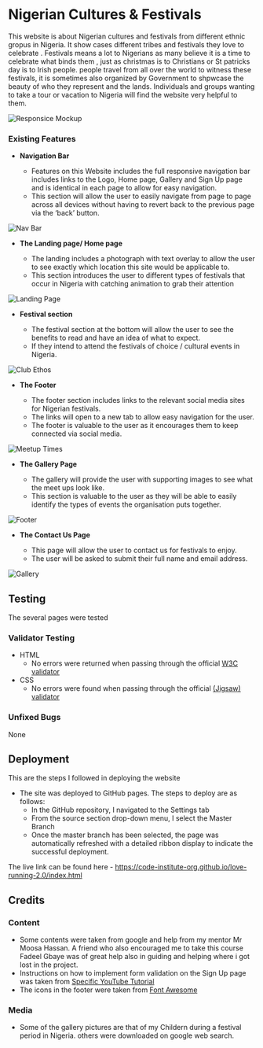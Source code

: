 # Nigerian Cultures & Festivals

This website is about Nigerian cultures and festivals from different ethnic gropus in Nigeria. 
It show cases different tribes and festivals they love to celebrate .
Festivals means a lot to Nigerians as many believe it is a time to celebrate what binds them , just as christmas is to Christians or St patricks day is to Irish people. 
people travel from all over the world to witness these festivals, it is sometimes also organized by Government to shpwcase the beauty of who they represent and the lands.
Individuals and groups wanting to take a tour or vacation to Nigeria will find the website very helpful to them.

![Responsice Mockup](https://github.com/lucyrush/readme-template/blob/master/media/love_running_mockup.png)

### Existing Features

- __Navigation Bar__

  - Features on this Website includes the full responsive navigation bar includes links to the Logo, Home page, Gallery and Sign Up page and is identical in each page to allow for easy navigation. 
  - This section will allow the user to easily navigate from page to page across all devices without having to revert back to the previous page via the ‘back’ button.

![Nav Bar](https://github.com/lucyrush/readme-template/blob/master/media/love_running_nav.png)

- __The Landing page/ Home page__

  - The landing includes a photograph with text overlay to allow the user to see exactly which location this site would be applicable to. 
  - This section introduces the user to different types of festivals that occur in Nigeria with catching animation to grab their attention

![Landing Page](https://github.com/lucyrush/readme-template/blob/master/media/love_running_landing.png)

- __Festival section__

  - The festival section at the bottom will allow the user to see the benefits to read and have an idea of what to expect. 
  - If they intend to attend the festivals of choice / cultural events in Nigeria. 

![Club Ethos](https://github.com/lucyrush/readme-template/blob/master/media/love_running_ethos.png)

- __The Footer__

  - The footer section includes links to the relevant social media sites for Nigerian festivals.  
  - The links will open to a new tab to allow easy navigation for the user. 
  - The footer is valuable to the user as it encourages them to keep connected via social media.

![Meetup Times](https://github.com/lucyrush/readme-template/blob/master/media/love_running_times.png)

- __The Gallery Page__ 

  - The gallery will provide the user with supporting images to see what the meet ups look like. 
  - This section is valuable to the user as they will be able to easily identify the types of events the organisation puts together.

![Footer](https://github.com/lucyrush/readme-template/blob/master/media/love_running_footer.png)

- __The Contact Us Page__

  - This page will allow the user to contact us for festivals to enjoy. 
  - The user will be asked to submit their full name and email address.  

![Gallery](https://github.com/lucyrush/readme-template/blob/master/media/love_running_gallery.png)


## Testing 

The several pages  were tested 


### Validator Testing 

- HTML
  - No errors were returned when passing through the official [W3C validator](https://validator.w3.org/nu/?doc=https%3A%2F%2Fcode-institute-org.github.io%2Flove-running-2.0%2Findex.html)
- CSS
  - No errors were found when passing through the official [(Jigsaw) validator](https://jigsaw.w3.org/css-validator/validator?uri=https%3A%2F%2Fvalidator.w3.org%2Fnu%2F%3Fdoc%3Dhttps%253A%252F%252Fcode-institute-org.github.io%252Flove-running-2.0%252Findex.html&profile=css3svg&usermedium=all&warning=1&vextwarning=&lang=en#css)

### Unfixed Bugs

None

## Deployment

This are the steps I followed in deploying the website

- The site was deployed to GitHub pages. The steps to deploy are as follows: 
  - In the GitHub repository, I navigated to the Settings tab 
  - From the source section drop-down menu, I select the Master Branch
  - Once the master branch has been selected, the page was automatically refreshed with a detailed ribbon display to indicate the successful deployment. 

The live link can be found here - https://code-institute-org.github.io/love-running-2.0/index.html 


## Credits 

### Content 

- Some contents were taken from google and help from my mentor Mr Moosa Hassan. 
 A friend who also encouraged me to take this course Fadeel Gbaye was of great help also in guiding and helping where i got lost in the project.
- Instructions on how to implement form validation on the Sign Up page was taken from [Specific YouTube Tutorial](https://www.youtube.com/)
- The icons in the footer were taken from [Font Awesome](https://fontawesome.com/)

### Media

- Some of the gallery pictures are that of my Childern during a festival period in Nigeria.
others were downloaded on google web search.





